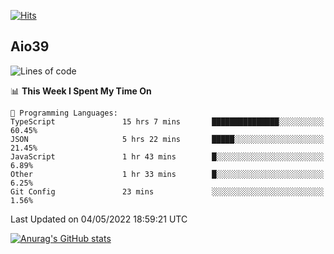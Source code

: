 [![Hits](https://hits.seeyoufarm.com/api/count/incr/badge.svg?url=https%3A%2F%2Fgithub.com%2Faio39&count_bg=%2339C5BB&title_bg=%23555555&icon=&icon_color=%23E7E7E7&title=hits&edge_flat=false)](https://hits.seeyoufarm.com)

## Aio39

<!--START_SECTION:waka-->
![Lines of code](https://img.shields.io/badge/From%20Hello%20World%20I%27ve%20Written-1%20Million%20lines%20of%20code-blue)

📊 **This Week I Spent My Time On** 

```text
💬 Programming Languages: 
TypeScript               15 hrs 7 mins       ███████████████░░░░░░░░░░   60.45% 
JSON                     5 hrs 22 mins       █████░░░░░░░░░░░░░░░░░░░░   21.45% 
JavaScript               1 hr 43 mins        █░░░░░░░░░░░░░░░░░░░░░░░░   6.89% 
Other                    1 hr 33 mins        █░░░░░░░░░░░░░░░░░░░░░░░░   6.25% 
Git Config               23 mins             ░░░░░░░░░░░░░░░░░░░░░░░░░   1.56%

```


 Last Updated on 04/05/2022 18:59:21 UTC
<!--END_SECTION:waka-->
[![Anurag's GitHub stats](https://github-readme-stats.vercel.app/api?username=aio39)](https://github.com/anuraghazra/github-readme-stats)

<!--
**aio39/aio39** is a ✨ _special_ ✨ repository because its `README.md` (this file) appears on your GitHub profile.

Here are some ideas to get you started:

- 🔭 I’m currently working on ...
- 🌱 I’m currently learning ...
- 👯 I’m looking to collaborate on ...
- 🤔 I’m looking for help with ...
- 💬 Ask me about ...
- 📫 How to reach me: ...
- 😄 Pronouns: ...
- ⚡ Fun fact: ...
-->
